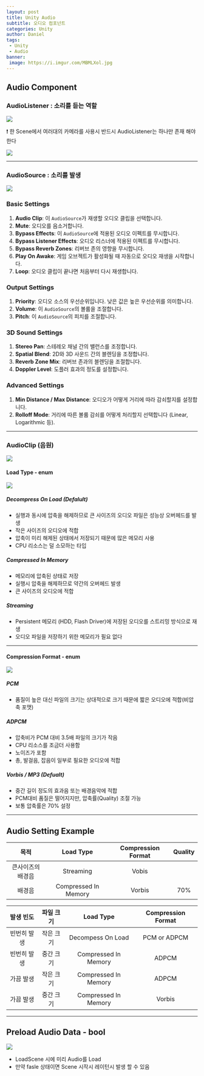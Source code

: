 ```yaml
---
layout: post
title: Unity Audio
subtitle: 오디오 컴포넌트
categories: Unity
author: Daniel
tags: 
 - Unity
 - Audio
banner:
 image: https://i.imgur.com/MBMLXol.jpg
---
```


Audio Component
--

### AudioListener : 소리를 듣는 역할
![](https://i.imgur.com/hZNiJVq.jpg)

❗️ 한 Scene에서 여러대의 카메라를 사용시 반드시 AudioListener는 하나만 존재 해야 한다


![](https://i.imgur.com/4l1PxpL.jpg)


---

### AudioSource : 소리를 발생
![](https://i.imgur.com/MBMLXol.jpg)

### Basic Settings

1. **Audio Clip**: 이 `AudioSource`가 재생할 오디오 클립을 선택합니다.
2. **Mute**: 오디오를 음소거합니다.
3. **Bypass Effects**: 이 `AudioSource`에 적용된 오디오 이펙트를 무시합니다.
4. **Bypass Listener Effects**: 오디오 리스너에 적용된 이펙트를 무시합니다.
5. **Bypass Reverb Zones**: 리버브 존의 영향을 무시합니다.
6. **Play On Awake**: 게임 오브젝트가 활성화될 때 자동으로 오디오 재생을 시작합니다.
7. **Loop**: 오디오 클립이 끝나면 처음부터 다시 재생합니다.

### Output Settings

1. **Priority**: 오디오 소스의 우선순위입니다. 낮은 값은 높은 우선순위를 의미합니다.
2. **Volume**: 이 `AudioSource`의 볼륨을 조절합니다.
3. **Pitch**: 이 `AudioSource`의 피치를 조절합니다.

### 3D Sound Settings

1. **Stereo Pan**: 스테레오 채널 간의 밸런스를 조정합니다.
2. **Spatial Blend**: 2D와 3D 사운드 간의 블렌딩을 조정합니다.
3. **Reverb Zone Mix**: 리버브 존과의 블렌딩을 조절합니다.
4. **Doppler Level**: 도플러 효과의 정도를 설정합니다.

### Advanced Settings

1. **Min Distance / Max Distance**: 오디오가 어떻게 거리에 따라 감쇠할지를 설정합니다.
2. **Rolloff Mode**: 거리에 따른 볼륨 감쇠를 어떻게 처리할지 선택합니다 (Linear, Logarithmic 등).


---

### AudioClip (음원)
![](https://i.imgur.com/uavqa7s.jpg)




#### Load Type - enum
![](https://i.imgur.com/zk75Rpn.jpg)

##### Decompress On Load (Defalult)
- 실행과 동시에 압축을 해제하므로 큰 사이즈의 오디오 파일은 성능상 오버헤드를 발생
- 작은 사이즈의 오디오에 적합
- 압축이 미리 해제된 상태에서 저장되기 때문에 많은 메모리 사용
- CPU 리소스는 덜 소모하는 타입
##### Compressed In Memory
- 메모리에 압축된 상태로 저장
- 실행시 압축을 해제하므로 약간의 오버헤드 발생
- 큰 사이즈의 오디오에 적합
##### Streaming
- Persistent 메모리 (HDD, Flash Driver)에 저장된 오디오를 스트리밍 방식으로 재생
- 오디오 파일을 저장하기 위한 메모리가 필요 없다


---

#### Compression Format - enum
![](https://i.imgur.com/FJmRxDF.jpg)
##### PCM
- 품질이 높은 대신 파일의 크기는 상대적으로 크기 때문에 짧은 오디오에 적합(비압축 포맷)
##### ADPCM
- 압축비가 PCM 대비 3.5배 파일의 크기가 작음
- CPU 리소스를 조금더 사용함
- 노이즈가 포함
- 총, 발걸음, 잡음이 일부로 필요한 오디오에 적합
##### Vorbis / MP3 (Defualt)
- 중간 길이 정도의 효과음 또는 배경음악에 적합
- PCM대비 품질은 떨어지지만, 압축률(Quality) 조절 가능 
- 보통 압축률은 70% 설정


---

## Audio Setting Example

|목적|Load Type|Compression Format|Quality|
|:--:|:--:|:--:|:--:|
|큰사이즈의 배경음|Streaming|Vobis||
|배경음|Compressed In Memory|Vorbis|70%|

|발생 빈도|파일 크기|Load Type|Compression Format|
|:--:|:--:|:--:|:--:|
|빈번히 발생|작은 크기|Decompess On Load|PCM or ADPCM|
|빈번히 발생|중간 크기|Compressed In Memory|ADPCM|
|가끔 발생|작은 크기|Compressed In Memory|ADPCM|
|가끔 발생|중간 크기|Compressed In Memory|Vorbis|


---


## Preload Audio Data - bool
![](https://i.imgur.com/kb57M6L.jpg)

- LoadScene 시에 미리 Audio를 Load 
- 만약 fasle 상태이면 Scene 시작시 레이턴시 발생 할 수 있음
